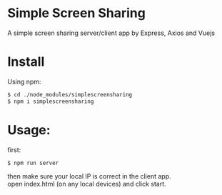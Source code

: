 # Simple Screen Sharing
A simple screen sharing server/client app by Express, Axios and Vuejs   
# Install
Using npm:   
```bash
$ cd ./node_modules/simplescreensharing
$ npm i simplescreensharing
```
# Usage:
first:
```bash
$ npm run server
```  
then make sure your local IP is correct in the client app.   
open index.html (on any local devices) and click start.
